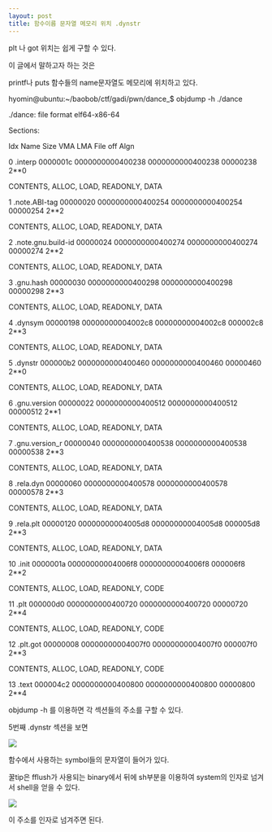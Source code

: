 ```yaml
---
layout: post
title: 함수이름 문자열 메모리 위치 .dynstr
---
```

plt 나 got 위치는 쉽게 구할 수 있다.

  

이 글에서 말하고자 하는 것은

  

printf나 puts 함수들의 name문자열도 메모리에 위치하고 있다.

  

  

hyomin@ubuntu:~/baobob/ctf/gadi/pwn/dance_$ objdump -h ./dance

  

./dance: file format elf64-x86-64

  

Sections:

Idx Name Size VMA LMA File off Algn

0 .interp 0000001c 0000000000400238 0000000000400238 00000238 2**0

CONTENTS, ALLOC, LOAD, READONLY, DATA

1 .note.ABI-tag 00000020 0000000000400254 0000000000400254 00000254 2**2

CONTENTS, ALLOC, LOAD, READONLY, DATA

2 .note.gnu.build-id 00000024 0000000000400274 0000000000400274 00000274 2**2

CONTENTS, ALLOC, LOAD, READONLY, DATA

3 .gnu.hash 00000030 0000000000400298 0000000000400298 00000298 2**3

CONTENTS, ALLOC, LOAD, READONLY, DATA

4 .dynsym 00000198 00000000004002c8 00000000004002c8 000002c8 2**3

CONTENTS, ALLOC, LOAD, READONLY, DATA

5 .dynstr 000000b2 0000000000400460 0000000000400460 00000460 2**0

CONTENTS, ALLOC, LOAD, READONLY, DATA

6 .gnu.version 00000022 0000000000400512 0000000000400512 00000512 2**1

CONTENTS, ALLOC, LOAD, READONLY, DATA

7 .gnu.version_r 00000040 0000000000400538 0000000000400538 00000538 2**3

CONTENTS, ALLOC, LOAD, READONLY, DATA

8 .rela.dyn 00000060 0000000000400578 0000000000400578 00000578 2**3

CONTENTS, ALLOC, LOAD, READONLY, DATA

9 .rela.plt 00000120 00000000004005d8 00000000004005d8 000005d8 2**3

CONTENTS, ALLOC, LOAD, READONLY, DATA

10 .init 0000001a 00000000004006f8 00000000004006f8 000006f8 2**2

CONTENTS, ALLOC, LOAD, READONLY, CODE

11 .plt 000000d0 0000000000400720 0000000000400720 00000720 2**4

CONTENTS, ALLOC, LOAD, READONLY, CODE

12 .plt.got 00000008 00000000004007f0 00000000004007f0 000007f0 2**3

CONTENTS, ALLOC, LOAD, READONLY, CODE

13 .text 000004c2 0000000000400800 0000000000400800 00000800 2**4

  

  

objdump -h 를 이용하면 각 섹션들의 주소를 구할 수 있다.

  

5번째 .dynstr 섹션을 보면

  

![](https://lh6.googleusercontent.com/W8w58cEs7r4DXBOJ8kEUL4OAEf7OUPTd1rZ59sQqs1qI0Tcy7rS2WQ7kiy5fu6tEDQpaEkCb6Nj6e91dD5ZaLLwp45ej5-wjOdHXxhaL-L5YBb9sMudwEyOVWCW4cOqlr3ipf7Ce)

  

함수에서 사용하는 symbol들의 문자열이 들어가 있다.

  

꿀tip은 fflush가 사용되는 binary에서 뒤에 sh부분을 이용하여 system의 인자로 넘겨서 shell을 얻을 수 있다.

  

![](https://lh6.googleusercontent.com/TbKN_Ao8E2CpMRM9wLJwIDa1kmcZULfF0GLQ5qShantjrP5pXV9BqL4SGL9qYh97VEyIHuKT565lXARd34y9-upLRzpj440vUp2H7YsBKrlHBA7EqBzfR8wtGBBFHmXWlNFqm2WB)

  

이 주소를 인자로 넘겨주면 된다.
